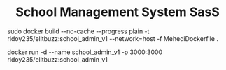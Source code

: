 <h1 align="center">
    <b>School Management System SasS</b>
    <br>
    
</h1>

<!-- docker build command -->

<!-- create docker image -->
sudo docker build --no-cache --progress plain -t ridoy235/elitbuzz:school_admin_v1 --network=host -f MehediDockerfile .

<!-- build container -->
docker run -d --name school_admin_v1 -p  3000:3000 ridoy235/elitbuzz:school_admin_v1